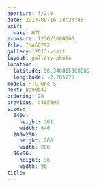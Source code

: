 ```yaml
---
aperture: f/2.0
date: 2013-09-16 18:23:46
exif:
  make: HTC
exposure: 1236/1000000
file: IMAG0792
gallery: 2013-visit
layout: gallery-photo
location:
  latitude: 56.340015388889
  longitude: -2.785275
model: HTC One S
next: ba90b47
ordering: 20
previous: c485092
sizes:
  640w:
    height: 361
    width: 640
  200x200:
    height: 200
    width: 200
  96x96:
    height: 96
    width: 96
title: 
---
```

